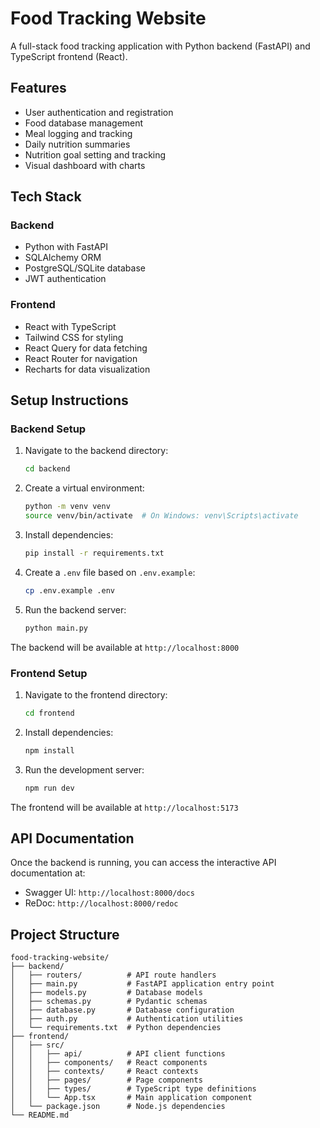 # Food Tracking Website

A full-stack food tracking application with Python backend (FastAPI) and TypeScript frontend (React).

## Features

- User authentication and registration
- Food database management
- Meal logging and tracking
- Daily nutrition summaries
- Nutrition goal setting and tracking
- Visual dashboard with charts

## Tech Stack

### Backend
- Python with FastAPI
- SQLAlchemy ORM
- PostgreSQL/SQLite database
- JWT authentication

### Frontend
- React with TypeScript
- Tailwind CSS for styling
- React Query for data fetching
- React Router for navigation
- Recharts for data visualization

## Setup Instructions

### Backend Setup

1. Navigate to the backend directory:
   ```bash
   cd backend
   ```

2. Create a virtual environment:
   ```bash
   python -m venv venv
   source venv/bin/activate  # On Windows: venv\Scripts\activate
   ```

3. Install dependencies:
   ```bash
   pip install -r requirements.txt
   ```

4. Create a `.env` file based on `.env.example`:
   ```bash
   cp .env.example .env
   ```

5. Run the backend server:
   ```bash
   python main.py
   ```

The backend will be available at `http://localhost:8000`

### Frontend Setup

1. Navigate to the frontend directory:
   ```bash
   cd frontend
   ```

2. Install dependencies:
   ```bash
   npm install
   ```

3. Run the development server:
   ```bash
   npm run dev
   ```

The frontend will be available at `http://localhost:5173`

## API Documentation

Once the backend is running, you can access the interactive API documentation at:
- Swagger UI: `http://localhost:8000/docs`
- ReDoc: `http://localhost:8000/redoc`

## Project Structure

```
food-tracking-website/
├── backend/
│   ├── routers/          # API route handlers
│   ├── main.py           # FastAPI application entry point
│   ├── models.py         # Database models
│   ├── schemas.py        # Pydantic schemas
│   ├── database.py       # Database configuration
│   ├── auth.py           # Authentication utilities
│   └── requirements.txt  # Python dependencies
├── frontend/
│   ├── src/
│   │   ├── api/          # API client functions
│   │   ├── components/   # React components
│   │   ├── contexts/     # React contexts
│   │   ├── pages/        # Page components
│   │   ├── types/        # TypeScript type definitions
│   │   └── App.tsx       # Main application component
│   └── package.json      # Node.js dependencies
└── README.md
```